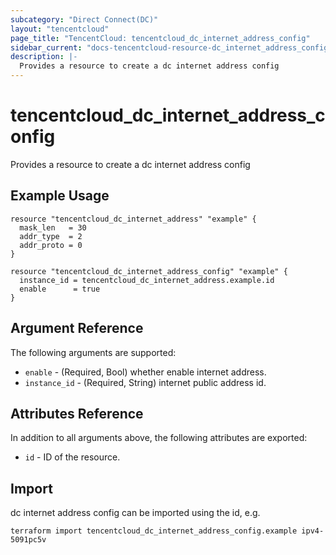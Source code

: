 ```yaml
---
subcategory: "Direct Connect(DC)"
layout: "tencentcloud"
page_title: "TencentCloud: tencentcloud_dc_internet_address_config"
sidebar_current: "docs-tencentcloud-resource-dc_internet_address_config"
description: |-
  Provides a resource to create a dc internet address config
---
```


# tencentcloud_dc_internet_address_config

Provides a resource to create a dc internet address config

## Example Usage

```hcl
resource "tencentcloud_dc_internet_address" "example" {
  mask_len   = 30
  addr_type  = 2
  addr_proto = 0
}

resource "tencentcloud_dc_internet_address_config" "example" {
  instance_id = tencentcloud_dc_internet_address.example.id
  enable      = true
}
```

## Argument Reference

The following arguments are supported:

* `enable` - (Required, Bool) whether enable internet address.
* `instance_id` - (Required, String) internet public address id.

## Attributes Reference

In addition to all arguments above, the following attributes are exported:

* `id` - ID of the resource.




## Import

dc internet address config can be imported using the id, e.g.

```
terraform import tencentcloud_dc_internet_address_config.example ipv4-5091pc5v
```

